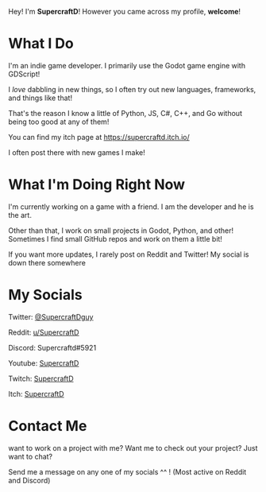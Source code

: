 Hey! I'm **SupercraftD**!
However you came across my profile, **welcome**!

# What I Do

I'm an indie game developer. I primarily use the Godot game engine with GDScript!

I *love* dabbling in new things, so I often try out new languages, frameworks, and things like that!

That's the reason I know a little of Python, JS, C#, C++, and Go without being too good at any of them!

You can find my itch page at https://supercraftd.itch.io/

I often post there with new games I make!

# What I'm Doing Right Now

I'm currently working on a game with a friend. I am the developer and he is the art.

Other than that, I work on small projects in Godot, Python, and other! Sometimes I find small GitHub repos and work on them a little bit!

If you want more updates, I rarely post on Reddit and Twitter! My social is down there somewhere

# My Socials

Twitter: [@SupercraftDguy](https://twitter.com/SupercraftDguy)

Reddit: [u/SupercraftD](https://www.reddit.com/user/SupercraftD)

Discord: Supercraftd#5921

Youtube: [SupercraftD](https://www.youtube.com/channel/UCCiIb9QVbiDhJorashqjVGw)

Twitch: [SupercraftD](https://www.twitch.tv/supercraftd)

Itch: [SupercraftD](https://supercraftd.itch.io/)

# Contact Me
want to work on a project with me? Want me to check out your project? Just want to chat?

Send me a message on any one of my socials ^^ ! (Most active on Reddit and Discord)
